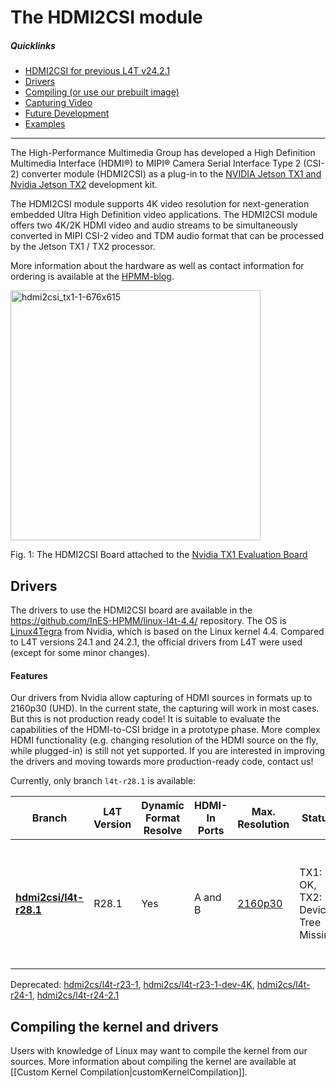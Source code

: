 # The HDMI2CSI module

##### Quicklinks
* [HDMI2CSI for previous L4T v24.2.1](https://github.com/InES-HPMM/linux-l4t/wiki/hdmi2csi/)
* [Drivers](https://github.com/InES-HPMM/linux-l4t-4.4/wiki/hdmi2csi#drivers)
* [Compiling (or use our prebuilt image)](https://github.com/InES-HPMM/linux-l4t-4.4/wiki/hdmi2csi#compiling-the-kernel-and-drivers)
* [Capturing Video](https://github.com/InES-HPMM/linux-l4t-4.4/wiki/hdmi2csi#capturing-hdmi-video-with-the-hdmi2csi-module)
* [Future Development](https://github.com/InES-HPMM/linux-l4t-4.4/wiki/hdmi2csi#future-development)
* [Examples](https://github.com/InES-HPMM/linux-l4t-4.4/wiki/hdmi2csi#examples)

----

The High-Performance Multimedia Group has developed a High Definition Multimedia Interface (HDMI®) to MIPI® Camera Serial Interface Type 2 (CSI-2) converter module (HDMI2CSI) as a plug-in to the [NVIDIA Jetson TX1 and Nvidia Jetson TX2](http://www.nvidia.com/object/jetson-tx1-dev-kit.html) development kit.

The HDMI2CSI module supports 4K video resolution for next-generation embedded Ultra High Definition video applications. The HDMI2CSI module offers two 4K/2K HDMI video and audio streams to be simultaneously converted in MIPI CSI-2 video and TDM audio format that can be processed by the Jetson TX1 / TX2 processor.

More information about the hardware as well as contact information for ordering is available at the [HPMM-blog](https://blog.zhaw.ch/high-performance/2016/05/20/4k-hdmi-to-csi-interface-for-tx1-evalboard/).

<img src="https://cloud.githubusercontent.com/assets/19492370/15536503/d9d2a564-2271-11e6-90bf-0fccabc76d8f.png" alt="hdmi2csi_tx1-1-676x615" width="400px;"/>

Fig. 1:  The HDMI2CSI Board attached to the [Nvidia TX1 Evaluation Board](http://www.nvidia.com/object/jetson-tx1-dev-kit.html)

## Drivers
The drivers to use the HDMI2CSI board are available in the https://github.com/InES-HPMM/linux-l4t-4.4/ repository. The OS is [Linux4Tegra](https://developer.nvidia.com/embedded/linux-tegra) from Nvidia, which is based on the Linux kernel 4.4. Compared to L4T versions 24.1 and 24.2.1, the official drivers from L4T were used (except for some minor changes).

#### Features
Our drivers from Nvidia allow capturing of HDMI sources in formats up to 2160p30 (UHD).
In the current state, the capturing will work in most cases. But this is not production ready code! It is suitable to evaluate the capabilities of the HDMI-to-CSI bridge in a prototype phase. More complex HDMI functionality (e.g. changing resolution of the HDMI source on the fly, while plugged-in) is still not yet supported.
If you are interested in improving the drivers and moving towards more production-ready code, contact us!

Currently, only branch `l4t-r28.1` is available:

| **Branch** | **L4T Version** | **Dynamic Format Resolve** | **HDMI-In Ports** | **Max. Resolution** | **Status** | **EDID** | **Audio** |
| ---------- | --------------- | --------------- | -------------------------- | ------------------- | ---------------------- | -------- | -------------- |
| **[hdmi2csi/l4t-r28.1](https://github.com/InES-HPMM/linux-l4t-4.4/tree/hdmi2csi/l4t-r28.1)** | R28.1 | Yes | A and B | [2160p30](https://github.com/InES-HPMM/linux-l4t/wiki/io-modes) | TX1: OK, TX2: Device Tree Missing | Fixed. Native: 2160p30, 1080p50. Extended: 2160p30, 1080p60, 720p29.97/30, 1080p30, 1080p50, 1080p29.97/30.  | Untested (see [Capturing HDMI Audio](https://github.com/InES-HPMM/linux-l4t-4.4/wiki/captureHdmiAudio) ) |


Deprecated: [hdmi2cs/l4t-r23-1](https://github.com/InES-HPMM/linux-l4t/tree/hdmi2csi/l4t-r23-1), [hdmi2cs/l4t-r23-1-dev-4K](https://github.com/InES-HPMM/linux-l4t/tree/hdmi2csi/l4t-r23-1-dev-4K), [hdmi2cs/l4t-r24-1](https://github.com/InES-HPMM/linux-l4t/tree/hdmi2csi/l4t-r24-1), [hdmi2cs/l4t-r24-2.1](https://github.com/InES-HPMM/linux-l4t/tree/hdmi2csi/l4t-r24-2.1) 

## Compiling the kernel and drivers
Users with knowledge of Linux may want to compile the kernel from our sources. More information about compiling the kernel are available at [[Custom Kernel Compilation|customKernelCompilation]].
